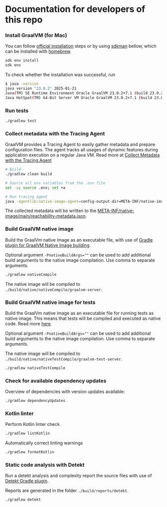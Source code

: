 # Documentation for developers of this repo

### Install GraalVM (for Mac)

You can follow [official installation](https://www.graalvm.org/latest/docs/getting-started/macos/) steps
or by using [sdkman](https://sdkman.io) bellow, which can be installed
with [homebrew](https://github.com/sdkman/homebrew-tap).

```bash
sdk env install
sdk env
```

To check whether the installation was successful, run

```bash
$ java -version
java version "23.0.2" 2025-01-21
Java(TM) SE Runtime Environment Oracle GraalVM 23.0.2+7.1 (build 23.0.2+7-jvmci-b01)
Java HotSpot(TM) 64-Bit Server VM Oracle GraalVM 23.0.2+7.1 (build 23.0.2+7-jvmci-b01, mixed mode, sharing)
```

### Run tests

```bash
./gradlew test
```

### Collect metadata with the Tracing Agent

GraalVM provides a Tracing Agent to easily gather metadata and prepare configuration files. The agent tracks all usages
of dynamic features during application execution on a regular Java VM.
Read more
at [Collect Metadata with the Tracing Agent](https://www.graalvm.org/latest/reference-manual/native-image/metadata/AutomaticMetadataCollection/)

```bash
# Build
./gradlew clean build

# Source all env variables from the .env file
set -a; source .env; set +a

# Run tracing agent
java -agentlib:native-image-agent=config-output-dir=META-INF/native-image/main -jar ./build/libs/cabin-visits-kotlin-all.jar
```

The collected metadata will be written to
the [META-INF/native-image/main/reachability-metadata.json](META-INF/native-image/main/reachability-metadata.json).

### Build GraalVM native image

Build the GraalVm native image as an executable file, with use
of [Gradle plugin for GraalVM Native Image building](https://graalvm.github.io/native-build-tools/0.10.4/gradle-plugin.html).

Optional argument `-PnativeBuildArgs=""` can be used to add additional build arguments to the native image compilation.
Use comma to separate arguments.

```bash
./gradlew nativeCompile
```

The native image will be compiled to `./build/native/nativeCompile/graalvm-server`.

### Build GraalVM native image for tests

Build the GraalVm native image as an executable file for running tests as native image.
This means that tests will be compiled and executed as native code.
Read more [here](https://graalvm.github.io/native-build-tools/0.10.4/gradle-plugin.html#testing-support).

Optional argument `-PnativeBuildArgs=""` can be used to add additional build arguments to the native image
compilation. Use comma to separate arguments.

The native image will be compiled to `./build/native/nativeTestCompile/graalvm-test-server`.

```bash
./gradlew nativeTestCompile
```

### Check for available dependency updates

Overview of dependencies with version updates available:

```bash
./gradlew dependencyUpdates
```

### Kotlin linter

Perform Kotlin linter check

```bash
./gradlew lintKotlin     
```

Automatically correct linting warnings

```bash
./gradlew formatKotlin
```

### Static code analysis with Detekt

Run a detekt analysis and complexity report the source files with use
of [Detekt Gradle plugin](https://detekt.dev/docs/gettingstarted/gradle/).

Reports are generated in the folder `./build/reports/detekt`.

```bash
./gradlew detekt
```
